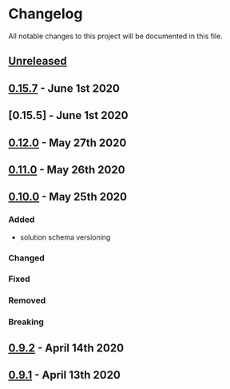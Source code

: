 # Changelog

All notable changes to this project will be documented in this file.

## [Unreleased][HEAD]

## [0.15.7] - June 1st 2020

## [0.15.5] - June 1st 2020

## [0.12.0] - May 27th 2020

## [0.11.0] - May 26th 2020

## [0.10.0] - May 25th 2020

### Added

- solution schema versioning

### Changed
### Fixed
### Removed
### Breaking

## [0.9.2] - April 14th 2020

## [0.9.1] - April 13th 2020

[0.9.1]: https://github.com/Esri/solution.js/compare/a41f3b856898e7fbac679ffb44de1c38f55260e3...v0.9.1 "v0.9.1"
[0.9.2]: https://github.com/Esri/solution.js/compare/v0.9.1...v0.9.2 "v0.9.2"
[0.10.0]: https://github.com/Esri/solution.js/compare/v0.9.2...v0.10.0 "v0.10.0"
[0.11.0]: https://github.com/Esri/solution.js/compare/v0.10.0...v0.11.0 "v0.11.0"
[0.12.0]: https://github.com/Esri/solution.js/compare/v0.11.0...v0.12.0 "v0.12.0"
[0.15.7]: https://github.com/Esri/solution.js/compare/v0.12.0...v0.15.7 "v0.15.7"
[HEAD]: https://github.com/Esri/solution.js/compare/v0.15.7...HEAD "Unreleased Changes"
